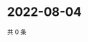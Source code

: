# 2022-08-04

共 0 条

<!-- BEGIN WEIBO -->
<!-- 最后更新时间 Thu Aug 04 2022 01:18:14 GMT+0800 (China Standard Time) -->

<!-- END WEIBO -->
